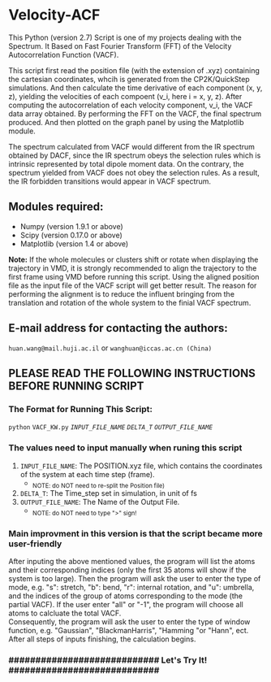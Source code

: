 # Velocity-ACF
This Python (version 2.7) Script is one of my projects dealing with the Spectrum. It Based on Fast Fourier Transform (FFT) of the Velocity Autocorrelation Function (VACF).  
    
This script first read the position file (with the extension of .xyz) containing the cartesian coordinates, whcih is generated from the CP2K/QuickStep simulations. And then calculate the time derivative of each component (x, y, z), yielding the velocities of each compoent (v_i, here i = x, y, z). After computing the autocorrelation of each velocity component, v_i, the VACF data array obtained. By performing the FFT on the VACF, the final spectrum produced. And then plotted on the graph panel by using the Matplotlib module.  

The spectrum calculated from VACF would different from the IR spectrum obtained by DACF, since the IR spectrum obeys the selection rules which is intrinsic represented by total dipole moment data. On the contrary, the spectrum yielded from VACF does not obey the selection rules. As a result, the IR forbidden transitions would appear in VACF spectrum.  

## Modules required:
- Numpy (version 1.9.1 or above)
- Scipy (version 0.17.0 or above)
- Matplotlib (version 1.4 or above)

**Note:**
If the whole molecules or clusters shift or rotate when displaying the trajectory in VMD, it is strongly recommended to align the trajectory to the first frame using VMD before running this script. Using the aligned position file as the input file of the VACF script will get better result. The reason for performing the alignment is to reduce the influent bringing from the translation and rotation of the whole system to the finial VACF spectrum.  

## E-mail address for contacting the authors:
`huan.wang@mail.huji.ac.il` or `wanghuan@iccas.ac.cn (China)`

## PLEASE READ THE FOLLOWING INSTRUCTIONS BEFORE RUNNING SCRIPT 
### The Format for Running This Script:  
`python` `VACF_KW.py` *`INPUT_FILE_NAME`* *`DELTA_T`* *`OUTPUT_FILE_NAME`*  

### The values need to input manually when runing this script    
  1. `INPUT_FILE_NAME`: The POSITION.xyz file, which contains the coordinates of the system at each time step (frame).  
        + <sub>NOTE: do NOT need to re-split the Position file)</sub>
  2. `DELTA_T`: The Time_step set in simulation, in unit of fs
  3. `OUTPUT_FILE_NAME`: The Name of the Output File.
        + <sub>NOTE: do NOT need to type ">" sign!</sub>

### Main improvment in this version is that the script became more user-friendly
  After inputing the above mentioned values, the program will list the atoms and their corresponding indices (only the first 35 atoms will show if the system is too large). Then the program will ask the user to enter the type of mode, e.g. "s": stretch, "b": bend, "r": internal rotation, and "u": umbrella, and the indices of the group of atoms corresponding to the mode (the partial VACF). 
If the user enter "all" or "-1", the program will choose all atoms to calcluate the total VACF.  
  Consequently, the program will ask the user to enter the type of window function, e.g. "Gaussian", "BlackmanHarris", "Hamming "or "Hann", ect.  
  After all steps of inputs finishing, the calculation begins.  
### ############################  Let's Try It! ############################ ###

